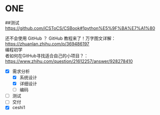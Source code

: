 # ONE
##测试
https://github.com/iCSToCS/CSBook#1python%E5%9F%BA%E7%A1%80

还不会使用 GitHub ？ GitHub 教程来了！万字图文详解：https://zhuanlan.zhihu.com/p/369486197  
编程初学  
    者如何在GitHub寻找适合自己的小项目？：https://www.zhihu.com/question/21612257/answer/928278410

- [x] 需求分析
    - [x] 系统设计
  - [x] 详细设计
  - [ ] 编码
- [ ] 测试
- [ ] 交付
- [x] ceshi1
